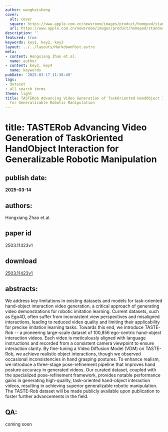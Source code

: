 ```yaml
---
author: wanghaisheng
cover:
  alt: cover
  square: https://www.apple.com.cn/newsroom/images/product/homepod/standard/Apple-HomePod-hero-230118_big.jpg.large_2x.jpg
  url: https://www.apple.com.cn/newsroom/images/product/homepod/standard/Apple-HomePod-hero-230118_big.jpg.large_2x.jpg
description: ''
featured: true
keywords: key1, key2, key3
layout: ../../layouts/MarkdownPost.astro
meta:
- content: Hongxiang Zhao et.al.
  name: author
- content: key3, key4
  name: keywords
pubDate: '2025-03-17 11:38:49'
tags:
- dataset
- all search terms
theme: light
title: TASTERob Advancing Video Generation of TaskOriented HandObject Interaction
  for Generalizable Robotic Manipulation
---
```


# title: TASTERob Advancing Video Generation of TaskOriented HandObject Interaction for Generalizable Robotic Manipulation 
## publish date: 
**2025-03-14** 
## authors: 
  Hongxiang Zhao et.al. 
## paper id
2503.11423v1
## download
[2503.11423v1](http://arxiv.org/abs/2503.11423v1)
## abstracts:
We address key limitations in existing datasets and models for task-oriented hand-object interaction video generation, a critical approach of generating video demonstrations for robotic imitation learning. Current datasets, such as Ego4D, often suffer from inconsistent view perspectives and misaligned interactions, leading to reduced video quality and limiting their applicability for precise imitation learning tasks. Towards this end, we introduce TASTE-Rob -- a pioneering large-scale dataset of 100,856 ego-centric hand-object interaction videos. Each video is meticulously aligned with language instructions and recorded from a consistent camera viewpoint to ensure interaction clarity. By fine-tuning a Video Diffusion Model (VDM) on TASTE-Rob, we achieve realistic object interactions, though we observed occasional inconsistencies in hand grasping postures. To enhance realism, we introduce a three-stage pose-refinement pipeline that improves hand posture accuracy in generated videos. Our curated dataset, coupled with the specialized pose-refinement framework, provides notable performance gains in generating high-quality, task-oriented hand-object interaction videos, resulting in achieving superior generalizable robotic manipulation. The TASTE-Rob dataset will be made publicly available upon publication to foster further advancements in the field.
## QA:
coming soon
